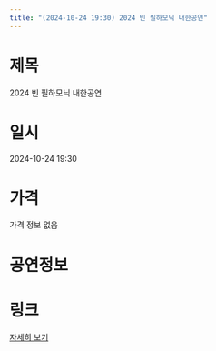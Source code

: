 ```yaml
---
title: "(2024-10-24 19:30) 2024 빈 필하모닉 내한공연"
---
```


# 제목
2024 빈 필하모닉 내한공연

# 일시
2024-10-24 19:30

# 가격
가격 정보 없음

# 공연정보
  
  


# 링크
[자세히 보기](https://www.sac.or.kr/site/main/show/show_view?SN=60754 "https://www.sac.or.kr/site/main/show/show_view?SN=60754")
